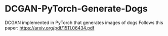 # DCGAN-PyTorch-Generate-Dogs
DCGAN implemented in PyTorch that generates images of dogs 
Follows this paper: https://arxiv.org/pdf/1511.06434.pdf

